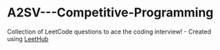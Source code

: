 # A2SV---Competitive-Programming
Collection of LeetCode questions to ace the coding interview! - Created using [LeetHub](https://github.com/QasimWani/LeetHub)
